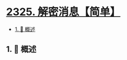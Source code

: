 # [2325. 解密消息【简单】](https://github.com/tnotesjs/TNotes.leetcode/tree/main/notes/2325.%20%E8%A7%A3%E5%AF%86%E6%B6%88%E6%81%AF%E3%80%90%E7%AE%80%E5%8D%95%E3%80%91)

<!-- region:toc -->

- [1. 📝 概述](#1--概述)

<!-- endregion:toc -->

## 1. 📝 概述
